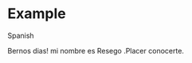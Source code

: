 # Example

<!DOCTYPE>
 <html>
  <head>
    Spanish
  </head>
  <body>
    <p>
      Bernos dias! mi nombre es Resego .Placer conocerte.
    </p>
  </body>
 </html>
